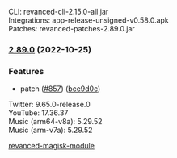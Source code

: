 CLI: revanced-cli-2.15.0-all.jar  
Integrations: app-release-unsigned-v0.58.0.apk  
Patches: revanced-patches-2.89.0.jar  
### [2.89.0](https://github.com/revanced/revanced-patches/compare/v2.88.0...v2.89.0) (2022-10-25)
### Features
*  patch ([#857](https://github.com/revanced/revanced-patches/issues/857)) ([bce9d0c](https://github.com/revanced/revanced-patches/commit/bce9d0c9405d7afd5c51c2a9c2c247f3ff7581f5))

  
Twitter: 9.65.0-release.0  
YouTube: 17.36.37  
Music (arm64-v8a): 5.29.52  
Music (arm-v7a): 5.29.52  

[revanced-magisk-module](https://github.com/j-hc/revanced-magisk-module)  
